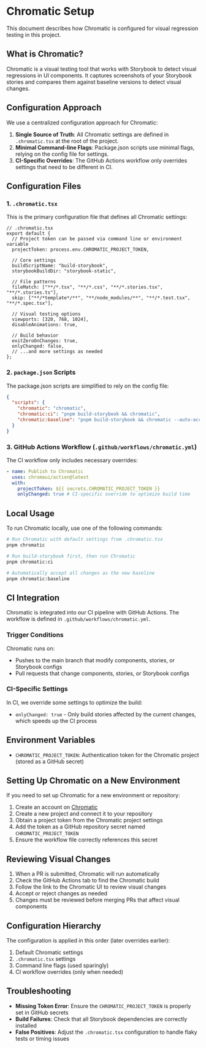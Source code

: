# Chromatic Setup

This document describes how Chromatic is configured for visual regression testing in this project.

## What is Chromatic?

Chromatic is a visual testing tool that works with Storybook to detect visual regressions in UI components. It captures screenshots of your Storybook stories and compares them against baseline versions to detect visual changes.

## Configuration Approach

We use a centralized configuration approach for Chromatic:

1. **Single Source of Truth**: All Chromatic settings are defined in `.chromatic.tsx` at the root of the project.
2. **Minimal Command-line Flags**: Package.json scripts use minimal flags, relying on the config file for settings.
3. **CI-Specific Overrides**: The GitHub Actions workflow only overrides settings that need to be different in CI.

## Configuration Files

### 1. `.chromatic.tsx`

This is the primary configuration file that defines all Chromatic settings:

```tsx
// .chromatic.tsx
export default {
  // Project token can be passed via command line or environment variable
  projectToken: process.env.CHROMATIC_PROJECT_TOKEN,
  
  // Core settings
  buildScriptName: "build-storybook",
  storybookBuildDir: "storybook-static",
  
  // File patterns
  fileMatch: ["**/*.tsx", "**/*.css", "**/*.stories.tsx", "**/*.stories.ts"],
  skip: ["**/*template*/**", "**/node_modules/**", "**/*.test.tsx", "**/*.spec.tsx"],
  
  // Visual testing options
  viewports: [320, 768, 1024],
  disableAnimations: true,
  
  // Build behavior
  exitZeroOnChanges: true,
  onlyChanged: false,
  // ...and more settings as needed
};
```

### 2. `package.json` Scripts

The package.json scripts are simplified to rely on the config file:

```json
{
  "scripts": {
    "chromatic": "chromatic",
    "chromatic:ci": "pnpm build-storybook && chromatic",
    "chromatic:baseline": "pnpm build-storybook && chromatic --auto-accept-changes"
  }
}
```

### 3. GitHub Actions Workflow (`.github/workflows/chromatic.yml`)

The CI workflow only includes necessary overrides:

```yaml
- name: Publish to Chromatic
  uses: chromaui/action@latest
  with:
    projectToken: ${{ secrets.CHROMATIC_PROJECT_TOKEN }}
    onlyChanged: true # CI-specific override to optimize build time
```

## Local Usage

To run Chromatic locally, use one of the following commands:

```bash
# Run Chromatic with default settings from .chromatic.tsx
pnpm chromatic

# Run build-storybook first, then run Chromatic
pnpm chromatic:ci

# Automatically accept all changes as the new baseline
pnpm chromatic:baseline
```

## CI Integration

Chromatic is integrated into our CI pipeline with GitHub Actions. The workflow is defined in `.github/workflows/chromatic.yml`.

### Trigger Conditions

Chromatic runs on:
- Pushes to the main branch that modify components, stories, or Storybook configs
- Pull requests that change components, stories, or Storybook configs

### CI-Specific Settings

In CI, we override some settings to optimize the build:
- `onlyChanged: true` - Only build stories affected by the current changes, which speeds up the CI process

## Environment Variables

- `CHROMATIC_PROJECT_TOKEN`: Authentication token for the Chromatic project (stored as a GitHub secret)

## Setting Up Chromatic on a New Environment

If you need to set up Chromatic for a new environment or repository:

1. Create an account on [Chromatic](https://www.chromatic.com/)
2. Create a new project and connect it to your repository
3. Obtain a project token from the Chromatic project settings
4. Add the token as a GitHub repository secret named `CHROMATIC_PROJECT_TOKEN`
5. Ensure the workflow file correctly references this secret

## Reviewing Visual Changes

1. When a PR is submitted, Chromatic will run automatically
2. Check the GitHub Actions tab to find the Chromatic build
3. Follow the link to the Chromatic UI to review visual changes
4. Accept or reject changes as needed
5. Changes must be reviewed before merging PRs that affect visual components

## Configuration Hierarchy

The configuration is applied in this order (later overrides earlier):
1. Default Chromatic settings
2. `.chromatic.tsx` settings
3. Command line flags (used sparingly)
4. CI workflow overrides (only when needed)

## Troubleshooting

- **Missing Token Error**: Ensure the `CHROMATIC_PROJECT_TOKEN` is properly set in GitHub secrets
- **Build Failures**: Check that all Storybook dependencies are correctly installed
- **False Positives**: Adjust the `.chromatic.tsx` configuration to handle flaky tests or timing issues